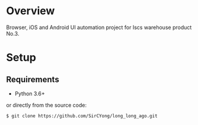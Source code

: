 
# Overview

Browser, iOS and Android UI automation project for Iscs warehouse product No.3.

# Setup

## Requirements

* Python 3.6+


or directly from the source code:

```sh
$ git clone https://github.com/SirCYong/long_long_ago.git
```

